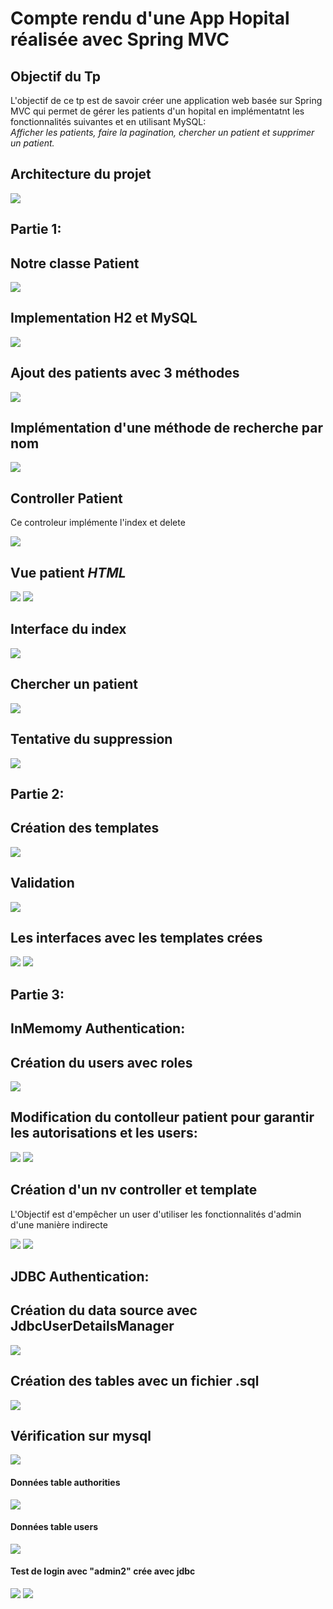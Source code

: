 <h1>Compte rendu d'une App Hopital réalisée avec Spring MVC</h1>
<h2>Objectif du Tp</h2>
<p>L'objectif de ce tp est de savoir créer une application
web basée sur Spring MVC qui permet de gérer les patients d'un hopital en implémentatnt les fonctionnalités suivantes et en utilisant MySQL:<br>
<i>Afficher les patients, faire la pagination, chercher un patient et supprimer un patient.</i></p>
<h2>Architecture du projet</h2>
<img src="captures/cap1.png">
<h2>Partie 1:</h2>
<h2>Notre classe Patient</h2>
<img src="captures/cap2.png">
<h2>Implementation H2 et MySQL</h2>
<img src="captures/cap6.png">
<h2>Ajout des patients avec 3 méthodes</h2>
<img src="captures/cap5.png">
<h2>Implémentation d'une méthode de recherche par nom</h2>
<img src="captures/cap3.png">
<h2>Controller Patient</h2>
<p>Ce controleur implémente l'index et delete</p>
<img src="captures/Cap4.png">
<h2>Vue patient <i>HTML</i></h2>
<img src="captures/cap70.png">
<img src="captures/cap71.png">
<h2>Interface du index</h2>
<img src="captures/cap8.png">
<h2>Chercher un patient</h2>
<img src="captures/cap9.png">
<h2>Tentative du suppression</h2>
<img src="captures/cap10.png">
<h2>Partie 2:</h2>
<h2>Création des templates</h2>
<img src="captures/sc1.png">
<h2>Validation</h2>
<img src="captures/sc2.png">
<h2>Les interfaces avec les templates crées</h2>
<img src="captures/sc3.png">
<img src="captures/sc4.png">
<h2>Partie 3:</h2>
<h2>InMemomy Authentication: </h2>
<h2>Création du users avec roles</h2>
<img src="captures/sc5.png">
<h2>Modification du contolleur patient pour garantir les autorisations et les users:</h2>
<img src="captures/sc6.png">
<img src="captures/sc7.png">
<h2>Création d'un nv controller et template</h2>
<p>L'Objectif est d'empêcher un user d'utiliser les fonctionnalités d'admin d'une manière indirecte </p>
<img src="captures/sc8.png">
<img src="captures/sc9.png">
<h2>JDBC Authentication:</h2>
<h2>Création du data source avec JdbcUserDetailsManager</h2>
<img src="captures/sc10.png">
<h2>Création des tables avec un fichier .sql</h2>
<img src="captures/sc11.png">
<h2>Vérification sur mysql</h2>
<img src="captures/sc12.png">
<h4>Données table authorities</h4>
<img src="captures/sc13.png">
<h4>Données table users</h4>
<img src="captures/sc14.png">
<h4>Test de login avec "admin2" crée avec jdbc</h4>
<img src="captures/sc15.png">
<img src="captures/sc16.png">

